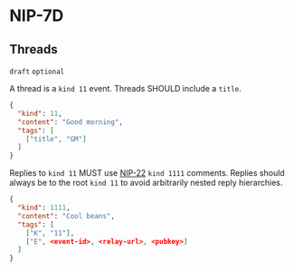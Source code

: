 NIP-7D
======

Threads
-------

`draft` `optional`

A thread is a `kind 11` event.  Threads SHOULD include a `title`.

```json
{
  "kind": 11,
  "content": "Good morning",
  "tags": [
    ["title", "GM"]
  ]
}
```

Replies to `kind 11` MUST use [NIP-22](./22.md) `kind 1111` comments. Replies should
always be to the root `kind 11` to avoid arbitrarily nested reply hierarchies.

```json
{
  "kind": 1111,
  "content": "Cool beans",
  "tags": [
    ["K", "11"],
    ["E", <event-id>, <relay-url>, <pubkey>]
  ]
}
```
